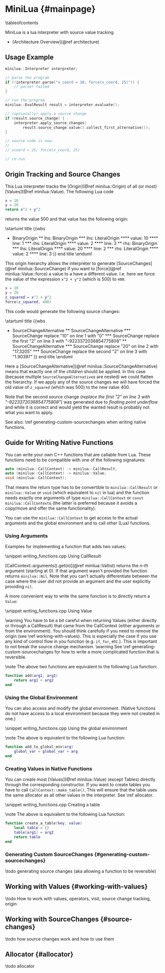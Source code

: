 # MiniLua {#mainpage}

\tableofcontents

MiniLua is a lua interpreter with source value tracking.

- [Architecture Overview](@ref architecture)

## Usage Example

```cpp
minilua::Interpreter interpreter;

// parse the program
if (!interpreter.parse("x_coord = 10; force(x_coord, 25)")) {
    // parser failed
}

// run the program
minilua::EvalResult result = interpreter.evaluate();

// (optionally) apply a source change
if (result.source_change) {
    interpreter.apply_source_changes(
        result.source_change.value().collect_first_alternative());
}

// source code is now:
//
// xcoord = 25; force(x_coord, 25)

// re-run
```

## Origin Tracking and Source Changes

This Lua interpreter tracks the [Origin](@ref minilua::Origin) of all (or most)
[Values](@ref minilua::Value). The following Lua code

```lua
x = 10
y = 20
return x^2 + y^2
```

returns the value 500 and that value has the following origin:

\startuml
title
{{wbs
* BinaryOrigin
** lhs: BinaryOrigin
*** lhs: LiteralOrigin
**** value: 10
**** line: 1
*** rhs: LiteralOrigin
**** value: 2
**** line: 3
** rhs: BinaryOrigin
*** lhs: LiteralOrigin
**** value: 20
**** line: 2
*** rhs: LiteralOrigin
**** value: 2
**** line: 3
}}
end title
\enduml

This origin hierarchy allows the interpreter to generate
[SourceChanges](@ref minilua::SourceChange) if you want to [force](@ref minilua::Value::force)
a value to a have a different value. I.e. here we force the value of the expression
`x^2 + y^2` (which is 500) to `400`.

```lua
x = 10
y = 20
z_squared = x^2 + y^2
force(z_squared, 400)
```

This code would generate the following source changes:

\startuml
title
{{wbs
* SourceChangeAlternative
** SourceChangeAlternative
*** SourceChange replace "10" on line 1 with "0"
*** SourceChange replace the first "2" on line 3 with "-9223372036854775808"
** SourceChangeAlternative
*** SourceChange replace "20" on line 2 with "17.3205"
*** SourceChange replace the second "2" on line 3 with "1.90397"
}}
end title
\enduml

Here a [SourceChangeAlternative](@ref minilua::SourceChangeAlternative) means
that exactly one of the *children* should be applied. In this case (because
multiple `SourceChangeAlternative`s are nested) we could flatten the hierarchy.
If we apply any of the source changes we will have forced the old value of
`z_squared` (which was 500) to the new value 400.

Note that the second source change (*replace the first "2" on line 3 with
"-9223372036854775808"*) was generated due to *floating point underflow* and while
it is correct and would yield the wanted result is probably not what you want to
apply.

See also: \ref generating-custom-sourcechanges when writing native functions.

## Guide for Writing Native Functions

You can write your own C++ functions that are callable from Lua. These functions
need to be compatible with one of the following signatures:

```cpp
auto (minilua::CallContext) -> minilua::CallResult;
auto (minilua::CallContext) -> minilua::Value;
void (minilua::CallContext);
```

That means the return type has to be convertible to `minilua::CallResult` or
`minilua::Value` or `void` (which equivalent to `nil` in lua) and the function
needs exactly one arguments of type `minilua::CallContext` or `const
minilua::CallContext&` (the latter is preferred because it avoids a copy/move
and offer the same functionality).

You can use the `minilua::CallContext` to get access to the actual arguments
and the global environment and to call other (Lua) functions.

### Using Arguments

Examples for implementing a function that adds two values:

\snippet writing_functions.cpp Using CallResult

[CallContext::arguments().get(n)](@ref minilua::Vallist) returns the *n-th*
argument (starting at 0). If that argument wasn't provided the function returns
`minilua::Nil`. Note that you can't actually differentiate between the case
where the user did not provide an argument and the user explicitly providing
`nil`.

A more convenient way to write the same function is to directly return a `Value`:

\snippet writing_functions.cpp Using Value

\warning You have to be a bit careful when returning Values (either directly or
through a CallResult) that came from the CallContext (either arguments or from
the environment). You should think carefully if you need to remove the origin
(see \ref working-with-values). This is especially the case if you use any kind
of control flow in you function (e.g. `if`, `for`, etc.). This is important to
not break the source change mechanism.
\warning
See \ref generating-custom-sourcechanges for how to write a more complicated
function that is reversible.

\note
The above two functions are equivalent to the following Lua function:
```lua
function add(arg1, arg2)
    return arg1 + arg2
end
```

### Using the Global Environment

You can also access and modify the global environment. (Native functions do not
have access to a local environment because they were not created in one.)

\snippet writing_functions.cpp Using the global environment

\note
The above is equivalent to the following Lua function:
```lua
function add_to_global_env(arg)
    global_var = global_var + arg
end
```

### Creating Values in Native Functions

You can create most [Values](@ref minilua::Value) (except Tables) directly
through the corresponding constructor. If you want to create tables you have to
call `CallContext::make_table()`. This will ensure that the table uses the same
allocator as all other values in the interpreter. See \ref allocator.

\snippet writing_functions.cpp Creating a table

\note
The above is equivalent to the following Lua function:
```lua
function create_a_table(key, value)
    local table = {}
    table[arg1] = arg2
    return table
end
```

### Generating Custom SourceChanges {#generating-custom-sourcechanges}

\todo generating source changes (aka allowing a function to be reversible)

## Working with Values {#working-with-values}

\todo How to work with values, operators, visit, source change tracking, origin

## Working with SourceChanges {#source-changes}

\todo how source changes work and how to use them

## Allocator {#allocator}

\todo allocator

